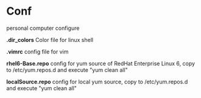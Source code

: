 Conf
====

personal computer configure

__.dir_colors__  Color file for linux shell

**.vimrc** config file for vim

__rhel6-Base.repo__ config for yum source of RedHat Enterprise Linux 6, copy to /etc/yum.repos.d and execute "yum clean all"

__localSource.repo__ config for local yum source, copy to /etc/yum.repos.d and execute "yum clean all"
